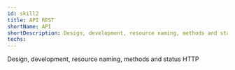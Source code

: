 ```yaml
---
id: skill2
title: API REST
shortName: API
shortDescription: Design, development, resource naming, methods and status HTTP
techs:
---
```

Design, development, resource naming, methods and status HTTP